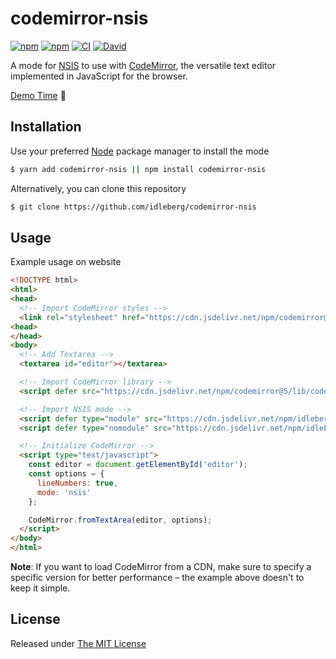 # codemirror-nsis

[![npm](https://flat.badgen.net/npm/license/codemirror-nsis)](https://www.npmjs.org/package/codemirror-nsis)
[![npm](https://flat.badgen.net/npm/v/codemirror-nsis)](https://www.npmjs.org/package/codemirror-nsis)
[![CI](https://img.shields.io/github/workflow/status/idleberg/codemirror-nsis/CI?style=flat-square)](https://github.com/idleberg/codemirror-nsis/actions)
[![David](https://flat.badgen.net/david/dev/idleberg/codemirror-nsis)](https://david-dm.org/idleberg/codemirror-nsis?type=dev)

A mode for [NSIS](https://nsis.sourceforge.io/) to use with [CodeMirror](https://codemirror.net/), the versatile text editor implemented in JavaScript for the browser.

[Demo Time](https://idleberg.github.io/codemirror-nsis/) 🙌

## Installation

Use your preferred [Node](https://nodejs.org) package manager to install the mode

```sh
$ yarn add codemirror-nsis || npm install codemirror-nsis
```

Alternatively, you can clone this repository

```sh
$ git clone https://github.com/idleberg/codemirror-nsis
```

## Usage

Example usage on website

```html
<!DOCTYPE html>
<html>
<head>
  <!-- Import CodeMirror styles -->
  <link rel="stylesheet" href="https://cdn.jsdelivr.net/npm/codemirror@5/lib/codemirror.min.css">
<head>
</head>
<body>
  <!-- Add Textarea -->
  <textarea id="editor"></textarea>

  <!-- Import CodeMirror library -->
  <script defer src="https://cdn.jsdelivr.net/npm/codemirror@5/lib/codemirror.min.js"></script>

  <!-- Import NSIS mode -->
  <script defer type="module" src="https://cdn.jsdelivr.net/npm/idleberg/codemirror-nsis@latest/dist/nsis.esm.js"></script>
  <script defer type="nomodule" src="https://cdn.jsdelivr.net/npm/idleberg/codemirror-nsis@latest/dist/nsis.js"></script>

  <!-- Initialize CodeMirror -->
  <script type="text/javascript">
    const editor = document.getElementById('editor');
    const options = {
      lineNumbers: true,
      mode: 'nsis'
    };

    CodeMirror.fromTextArea(editor, options);
  </script>
</body>
</html>
```

**Note**: If you want to load CodeMirror from a CDN, make sure to specify a specific version for better performance – the example above doesn't to keep it simple.

## License

Released under [The MIT License](http://opensource.org/licenses/MIT)
